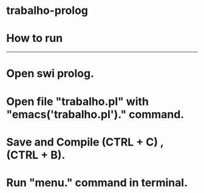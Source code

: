 # trabalho-prolog
# How to run
***
  # Open swi prolog.
  # Open file "trabalho.pl" with "emacs('trabalho.pl')." command.
  # Save and Compile (CTRL + C) , (CTRL + B).
  # Run "menu." command in terminal.
